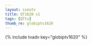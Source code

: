 ```yaml
--- 
layout: sieutv
title: QT1620 s1
tags: [QTtv]
thumb_re: globiptv1620
---
```

{% include tvadv key="globiptv1620" %} 
